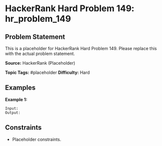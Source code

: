# HackerRank Hard Problem 149: hr_problem_149

## Problem Statement

This is a placeholder for HackerRank Hard Problem 149.
Please replace this with the actual problem statement.

**Source:** HackerRank (Placeholder)

**Topic Tags:** #placeholder
**Difficulty:** Hard

## Examples

**Example 1:**

```
Input:
Output:
```

## Constraints

- Placeholder constraints.
